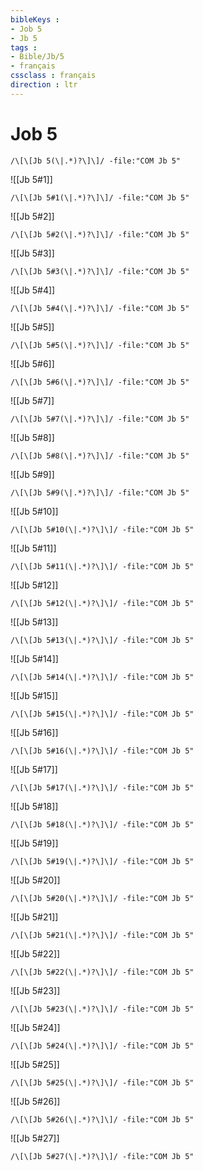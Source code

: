 ```yaml
---
bibleKeys : 
- Job 5
- Jb 5
tags : 
- Bible/Jb/5
- français
cssclass : français
direction : ltr
---
```


# Job 5

```query
/\[\[Jb 5(\|.*)?\]\]/ -file:"COM Jb 5"
```



![[Jb 5#1]]

```query
/\[\[Jb 5#1(\|.*)?\]\]/ -file:"COM Jb 5"
```

![[Jb 5#2]]

```query
/\[\[Jb 5#2(\|.*)?\]\]/ -file:"COM Jb 5"
```

![[Jb 5#3]]

```query
/\[\[Jb 5#3(\|.*)?\]\]/ -file:"COM Jb 5"
```

![[Jb 5#4]]

```query
/\[\[Jb 5#4(\|.*)?\]\]/ -file:"COM Jb 5"
```

![[Jb 5#5]]

```query
/\[\[Jb 5#5(\|.*)?\]\]/ -file:"COM Jb 5"
```

![[Jb 5#6]]

```query
/\[\[Jb 5#6(\|.*)?\]\]/ -file:"COM Jb 5"
```

![[Jb 5#7]]

```query
/\[\[Jb 5#7(\|.*)?\]\]/ -file:"COM Jb 5"
```

![[Jb 5#8]]

```query
/\[\[Jb 5#8(\|.*)?\]\]/ -file:"COM Jb 5"
```

![[Jb 5#9]]

```query
/\[\[Jb 5#9(\|.*)?\]\]/ -file:"COM Jb 5"
```

![[Jb 5#10]]

```query
/\[\[Jb 5#10(\|.*)?\]\]/ -file:"COM Jb 5"
```

![[Jb 5#11]]

```query
/\[\[Jb 5#11(\|.*)?\]\]/ -file:"COM Jb 5"
```

![[Jb 5#12]]

```query
/\[\[Jb 5#12(\|.*)?\]\]/ -file:"COM Jb 5"
```

![[Jb 5#13]]

```query
/\[\[Jb 5#13(\|.*)?\]\]/ -file:"COM Jb 5"
```

![[Jb 5#14]]

```query
/\[\[Jb 5#14(\|.*)?\]\]/ -file:"COM Jb 5"
```

![[Jb 5#15]]

```query
/\[\[Jb 5#15(\|.*)?\]\]/ -file:"COM Jb 5"
```

![[Jb 5#16]]

```query
/\[\[Jb 5#16(\|.*)?\]\]/ -file:"COM Jb 5"
```

![[Jb 5#17]]

```query
/\[\[Jb 5#17(\|.*)?\]\]/ -file:"COM Jb 5"
```

![[Jb 5#18]]

```query
/\[\[Jb 5#18(\|.*)?\]\]/ -file:"COM Jb 5"
```

![[Jb 5#19]]

```query
/\[\[Jb 5#19(\|.*)?\]\]/ -file:"COM Jb 5"
```

![[Jb 5#20]]

```query
/\[\[Jb 5#20(\|.*)?\]\]/ -file:"COM Jb 5"
```

![[Jb 5#21]]

```query
/\[\[Jb 5#21(\|.*)?\]\]/ -file:"COM Jb 5"
```

![[Jb 5#22]]

```query
/\[\[Jb 5#22(\|.*)?\]\]/ -file:"COM Jb 5"
```

![[Jb 5#23]]

```query
/\[\[Jb 5#23(\|.*)?\]\]/ -file:"COM Jb 5"
```

![[Jb 5#24]]

```query
/\[\[Jb 5#24(\|.*)?\]\]/ -file:"COM Jb 5"
```

![[Jb 5#25]]

```query
/\[\[Jb 5#25(\|.*)?\]\]/ -file:"COM Jb 5"
```

![[Jb 5#26]]

```query
/\[\[Jb 5#26(\|.*)?\]\]/ -file:"COM Jb 5"
```

![[Jb 5#27]]

```query
/\[\[Jb 5#27(\|.*)?\]\]/ -file:"COM Jb 5"
```

